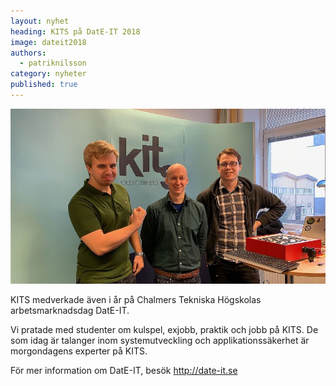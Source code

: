 ```yaml
---
layout: nyhet
heading: KITS på DatE-IT 2018
image: dateit2018
authors:
  - patriknilsson
category: nyheter
published: true
---
```


![](/images/nyheter/dateit2018-small@2x.jpg "float-left")

KITS medverkade även i år på Chalmers Tekniska Högskolas arbetsmarknadsdag DatE-IT.

Vi pratade med studenter om kulspel, exjobb, praktik och jobb på KITS.
De som idag är talanger inom systemutveckling och applikationssäkerhet är morgondagens experter på KITS.

För mer information om DatE-IT, besök <http://date-it.se>